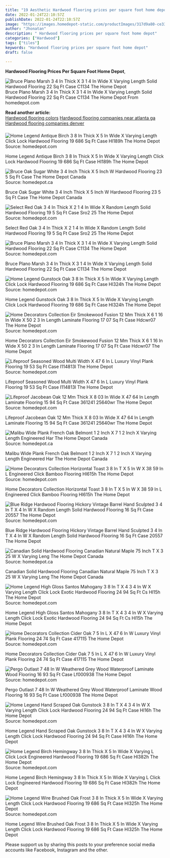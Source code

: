 ```yaml
---
title: "19 Aesthetic Hardwood flooring prices per square foot home depot for Vinyl Flooring"
date: 2022-01-24T22:10:57Z
publishDate: 2022-01-24T22:10:57Z
image: "https://images.homedepot-static.com/productImages/317d9a80-ce33-492d-8a84-f799d657a21a/svn/wire-brushed-home-legend-engineered-hardwood-hl325h-64_600.jpg"
author: "Jhonatan"
description: " Hardwood flooring prices per square foot home depot"
categories: ["Hardwood"]
tags: ["tiles"]
keywords: "Hardwood flooring prices per square foot home depot"
draft: false

---
```

<!-- Head tag Code -->
**Hardwood Flooring Prices Per Square Foot Home Depot**, 

![Bruce Plano Marsh 3 4 In Thick X 3 1 4 In Wide X Varying Length Solid Hardwood Flooring 22 Sq Ft Case C1134 The Home Depot](https://images.homedepot-static.com/productImages/3ebbf1da-99ff-40b7-af52-45d6c726c929/svn/marsh-bruce-solid-hardwood-c1134-64_1000.jpg "Bruce Plano Marsh 3 4 In Thick X 3 1 4 In Wide X Varying Length Solid Hardwood Flooring 22 Sq Ft Case C1134 The Home Depot")
Bruce Plano Marsh 3 4 In Thick X 3 1 4 In Wide X Varying Length Solid Hardwood Flooring 22 Sq Ft Case C1134 The Home Depot From homedepot.com

**Read another article:**  
[Hardwood flooring colors](/hardwood-flooring-colors/)
[Hardwood flooring companies near atlanta ga](/hardwood-flooring-companies-near-atlanta-ga/)
[Hardwood flooring companies denver](/hardwood-flooring-companies-denver/)




### 

 


![Home Legend Antique Birch 3 8 In Thick X 5 In Wide X Varying Length Click Lock Hardwood Flooring 19 686 Sq Ft Case Hl189h The Home Depot](https://images.homedepot-static.com/productImages/64209e30-ab6d-4b0d-bc86-7902722553b7/svn/dark-brown-home-legend-engineered-hardwood-hl189h-64_600.jpg "Home Legend Antique Birch 3 8 In Thick X 5 In Wide X Varying Length Click Lock Hardwood Flooring 19 686 Sq Ft Case Hl189h The Home Depot")
Source: homedepot.com

Home Legend Antique Birch 3 8 In Thick X 5 In Wide X Varying Length Click Lock Hardwood Flooring 19 686 Sq Ft Case Hl189h The Home Depot  

![Bruce Oak Sugar White 3 4 Inch Thick X 5 Inch W Hardwood Flooring 23 5 Sq Ft Case The Home Depot Canada](https://homedepot.scene7.com/is/image/homedepotcanada/p_1001134585.jpg?wid=1000&amp;hei=1000&amp;op_sharpen=1 "Bruce Oak Sugar White 3 4 Inch Thick X 5 Inch W Hardwood Flooring 23 5 Sq Ft Case The Home Depot Canada")
Source: homedepot.ca

Bruce Oak Sugar White 3 4 Inch Thick X 5 Inch W Hardwood Flooring 23 5 Sq Ft Case The Home Depot Canada  

![Select Red Oak 3 4 In Thick X 2 1 4 In Wide X Random Length Solid Hardwood Flooring 19 5 Sq Ft Case Sro2 25 The Home Depot](https://images.homedepot-static.com/productImages/63b7ae22-4066-4cfb-9aac-4f9d74a6a2c6/svn/brown-unfinished-solid-hardwood-sro2-25-64_1000.jpg "Select Red Oak 3 4 In Thick X 2 1 4 In Wide X Random Length Solid Hardwood Flooring 19 5 Sq Ft Case Sro2 25 The Home Depot")
Source: homedepot.com

Select Red Oak 3 4 In Thick X 2 1 4 In Wide X Random Length Solid Hardwood Flooring 19 5 Sq Ft Case Sro2 25 The Home Depot  

![Bruce Plano Marsh 3 4 In Thick X 3 1 4 In Wide X Varying Length Solid Hardwood Flooring 22 Sq Ft Case C1134 The Home Depot](https://images.homedepot-static.com/productImages/3ebbf1da-99ff-40b7-af52-45d6c726c929/svn/marsh-bruce-solid-hardwood-c1134-64_1000.jpg "Bruce Plano Marsh 3 4 In Thick X 3 1 4 In Wide X Varying Length Solid Hardwood Flooring 22 Sq Ft Case C1134 The Home Depot")
Source: homedepot.com

Bruce Plano Marsh 3 4 In Thick X 3 1 4 In Wide X Varying Length Solid Hardwood Flooring 22 Sq Ft Case C1134 The Home Depot  

![Home Legend Gunstock Oak 3 8 In Thick X 5 In Wide X Varying Length Click Lock Hardwood Flooring 19 686 Sq Ft Case Hl324h The Home Depot](https://images.thdstatic.com/productImages/fe88f226-63b4-4617-a7f9-c77574e41638/svn/smooth-home-legend-engineered-hardwood-hl324h-64_600.jpg "Home Legend Gunstock Oak 3 8 In Thick X 5 In Wide X Varying Length Click Lock Hardwood Flooring 19 686 Sq Ft Case Hl324h The Home Depot")
Source: homedepot.com

Home Legend Gunstock Oak 3 8 In Thick X 5 In Wide X Varying Length Click Lock Hardwood Flooring 19 686 Sq Ft Case Hl324h The Home Depot  

![Home Decorators Collection Eir Smokewood Fusion 12 Mm Thick X 6 1 16 In Wide X 50 2 3 In Length Laminate Flooring 17 07 Sq Ft Case Hdcwr07 The Home Depot](https://images.homedepot-static.com/productImages/cee06e67-1c78-4c44-bf28-6039d647a13a/svn/smokewood-fusion-home-decorators-collection-laminate-wood-flooring-hdcwr07-64_600.jpg "Home Decorators Collection Eir Smokewood Fusion 12 Mm Thick X 6 1 16 In Wide X 50 2 3 In Length Laminate Flooring 17 07 Sq Ft Case Hdcwr07 The Home Depot")
Source: homedepot.com

Home Decorators Collection Eir Smokewood Fusion 12 Mm Thick X 6 1 16 In Wide X 50 2 3 In Length Laminate Flooring 17 07 Sq Ft Case Hdcwr07 The Home Depot  

![Lifeproof Seasoned Wood Multi Width X 47 6 In L Luxury Vinyl Plank Flooring 19 53 Sq Ft Case I114813l The Home Depot](https://images.thdstatic.com/productImages/a40d38f0-ae2f-4b1b-9985-c0b2768ac496/svn/seasoned-wood-lifeproof-vinyl-plank-flooring-i114813l-64_600.jpg "Lifeproof Seasoned Wood Multi Width X 47 6 In L Luxury Vinyl Plank Flooring 19 53 Sq Ft Case I114813l The Home Depot")
Source: homedepot.com

Lifeproof Seasoned Wood Multi Width X 47 6 In L Luxury Vinyl Plank Flooring 19 53 Sq Ft Case I114813l The Home Depot  

![Lifeproof Jacobean Oak 12 Mm Thick X 8 03 In Wide X 47 64 In Length Laminate Flooring 15 94 Sq Ft Case 361241 25640wr The Home Depot](https://images.homedepot-static.com/productImages/7f8de315-2c98-433e-8846-dd39130b66f8/svn/jacobean-oak-lifeproof-laminate-wood-flooring-361241-25640wr-64_600.jpg "Lifeproof Jacobean Oak 12 Mm Thick X 8 03 In Wide X 47 64 In Length Laminate Flooring 15 94 Sq Ft Case 361241 25640wr The Home Depot")
Source: homedepot.com

Lifeproof Jacobean Oak 12 Mm Thick X 8 03 In Wide X 47 64 In Length Laminate Flooring 15 94 Sq Ft Case 361241 25640wr The Home Depot  

![Malibu Wide Plank French Oak Belmont 1 2 Inch X 7 1 2 Inch X Varying Length Engineered Har The Home Depot Canada](https://homedepot.scene7.com/is/image/homedepotcanada/p_1001342209.jpg?wid=1000&amp;hei=1000&amp;op_sharpen=1 "Malibu Wide Plank French Oak Belmont 1 2 Inch X 7 1 2 Inch X Varying Length Engineered Har The Home Depot Canada")
Source: homedepot.ca

Malibu Wide Plank French Oak Belmont 1 2 Inch X 7 1 2 Inch X Varying Length Engineered Har The Home Depot Canada  

![Home Decorators Collection Horizontal Toast 3 8 In T X 5 In W X 38 59 In L Engineered Click Bamboo Flooring Hl615h The Home Depot](https://images.homedepot-static.com/productImages/3f9c0db9-dab5-44e6-9c72-f3be745b2455/svn/horizontal-toast-home-decorators-collection-bamboo-flooring-hl615h-64_600.jpg "Home Decorators Collection Horizontal Toast 3 8 In T X 5 In W X 38 59 In L Engineered Click Bamboo Flooring Hl615h The Home Depot")
Source: homedepot.com

Home Decorators Collection Horizontal Toast 3 8 In T X 5 In W X 38 59 In L Engineered Click Bamboo Flooring Hl615h The Home Depot  

![Blue Ridge Hardwood Flooring Hickory Vintage Barrel Hand Sculpted 3 4 In T X 4 In W X Random Length Solid Hardwood Flooring 16 Sq Ft Case 20557 The Home Depot](https://images.homedepot-static.com/productImages/d8638dc1-fd93-4f47-a85e-9dc207631dec/svn/vintage-barrel-blue-ridge-hardwood-flooring-solid-hardwood-20557-64_600.jpg "Blue Ridge Hardwood Flooring Hickory Vintage Barrel Hand Sculpted 3 4 In T X 4 In W X Random Length Solid Hardwood Flooring 16 Sq Ft Case 20557 The Home Depot")
Source: homedepot.com

Blue Ridge Hardwood Flooring Hickory Vintage Barrel Hand Sculpted 3 4 In T X 4 In W X Random Length Solid Hardwood Flooring 16 Sq Ft Case 20557 The Home Depot  

![Canadian Solid Hardwood Flooring Canadian Natural Maple 75 Inch T X 3 25 W X Varying Leng The Home Depot Canada](https://homedepot.scene7.com/is/image/homedepotcanada/p_1001340031.jpg?wid=1000&amp;hei=1000&amp;op_sharpen=1 "Canadian Solid Hardwood Flooring Canadian Natural Maple 75 Inch T X 3 25 W X Varying Leng The Home Depot Canada")
Source: homedepot.ca

Canadian Solid Hardwood Flooring Canadian Natural Maple 75 Inch T X 3 25 W X Varying Leng The Home Depot Canada  

![Home Legend High Gloss Santos Mahogany 3 8 In T X 4 3 4 In W X Varying Length Click Lock Exotic Hardwood Flooring 24 94 Sq Ft Cs Hl15h The Home Depot](https://images.homedepot-static.com/productImages/d5f1433c-9221-4e7d-9bdb-85a1e42cf330/svn/high-gloss-home-legend-engineered-hardwood-hl15h-64_1000.jpg "Home Legend High Gloss Santos Mahogany 3 8 In T X 4 3 4 In W X Varying Length Click Lock Exotic Hardwood Flooring 24 94 Sq Ft Cs Hl15h The Home Depot")
Source: homedepot.com

Home Legend High Gloss Santos Mahogany 3 8 In T X 4 3 4 In W X Varying Length Click Lock Exotic Hardwood Flooring 24 94 Sq Ft Cs Hl15h The Home Depot  

![Home Decorators Collection Cider Oak 7 5 In L X 47 6 In W Luxury Vinyl Plank Flooring 24 74 Sq Ft Case 417115 The Home Depot](https://images.homedepot-static.com/productImages/b5b2be46-79f9-4dc0-bc54-c93206d49671/svn/cider-oak-home-decorators-collection-vinyl-plank-flooring-417115-64_1000.jpg "Home Decorators Collection Cider Oak 7 5 In L X 47 6 In W Luxury Vinyl Plank Flooring 24 74 Sq Ft Case 417115 The Home Depot")
Source: homedepot.com

Home Decorators Collection Cider Oak 7 5 In L X 47 6 In W Luxury Vinyl Plank Flooring 24 74 Sq Ft Case 417115 The Home Depot  

![Pergo Outlast 7 48 In W Weathered Grey Wood Waterproof Laminate Wood Flooring 16 93 Sq Ft Case Lf000938 The Home Depot](https://images.homedepot-static.com/productImages/5ae24862-a4bc-4d35-9073-a60535f193c4/svn/weathered-grey-wood-pergo-laminate-wood-flooring-lf000938-64_1000.jpg "Pergo Outlast 7 48 In W Weathered Grey Wood Waterproof Laminate Wood Flooring 16 93 Sq Ft Case Lf000938 The Home Depot")
Source: homedepot.com

Pergo Outlast 7 48 In W Weathered Grey Wood Waterproof Laminate Wood Flooring 16 93 Sq Ft Case Lf000938 The Home Depot  

![Home Legend Hand Scraped Oak Gunstock 3 8 In T X 4 3 4 In W X Varying Length Click Lock Hardwood Flooring 24 94 Sq Ft Case Hl16h The Home Depot](https://images.thdstatic.com/productImages/28d04210-6bcd-4361-8c1d-bdb610074dd3/svn/hand-scraped-home-legend-engineered-hardwood-hl16h-64_600.jpg "Home Legend Hand Scraped Oak Gunstock 3 8 In T X 4 3 4 In W X Varying Length Click Lock Hardwood Flooring 24 94 Sq Ft Case Hl16h The Home Depot")
Source: homedepot.com

Home Legend Hand Scraped Oak Gunstock 3 8 In T X 4 3 4 In W X Varying Length Click Lock Hardwood Flooring 24 94 Sq Ft Case Hl16h The Home Depot  

![Home Legend Birch Hemingway 3 8 In Thick X 5 In Wide X Varying L Click Lock Engineered Hardwood Flooring 19 686 Sq Ft Case Hl382h The Home Depot](https://images.thdstatic.com/productImages/fc98ef74-2053-4a09-a821-c3c821a0a127/svn/smooth-home-legend-engineered-hardwood-hl382h-64_600.jpg "Home Legend Birch Hemingway 3 8 In Thick X 5 In Wide X Varying L Click Lock Engineered Hardwood Flooring 19 686 Sq Ft Case Hl382h The Home Depot")
Source: homedepot.com

Home Legend Birch Hemingway 3 8 In Thick X 5 In Wide X Varying L Click Lock Engineered Hardwood Flooring 19 686 Sq Ft Case Hl382h The Home Depot  

![Home Legend Wire Brushed Oak Frost 3 8 In Thick X 5 In Wide X Varying Length Click Lock Hardwood Flooring 19 686 Sq Ft Case Hl325h The Home Depot](https://images.homedepot-static.com/productImages/317d9a80-ce33-492d-8a84-f799d657a21a/svn/wire-brushed-home-legend-engineered-hardwood-hl325h-64_600.jpg "Home Legend Wire Brushed Oak Frost 3 8 In Thick X 5 In Wide X Varying Length Click Lock Hardwood Flooring 19 686 Sq Ft Case Hl325h The Home Depot")
Source: homedepot.com

Home Legend Wire Brushed Oak Frost 3 8 In Thick X 5 In Wide X Varying Length Click Lock Hardwood Flooring 19 686 Sq Ft Case Hl325h The Home Depot  

Please support us by sharing this posts to your preference social media accounts like Facebook, Instagram and the other.

